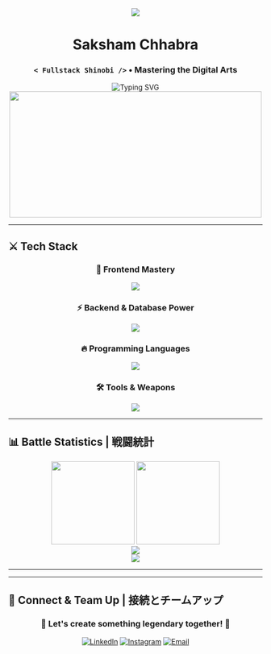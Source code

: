 <div align="center">

<img src="https://capsule-render.vercel.app/api?type=waving&color=gradient&customColorList=12,20,30,5,25&height=180&section=header&text=Welcome%20to%20my%20Code%20Dojo!&fontSize=35&fontColor=fff&animation=fadeIn&fontAlignY=30"/>

# **Saksham Chhabra** 
### `< Fullstack Shinobi />` • **Mastering the Digital Arts**

<img src="https://readme-typing-svg.herokuapp.com?font=Fira+Code&weight=600&size=24&duration=3000&pause=1000&color=FF6B9D&background=00000000&center=true&vCenter=true&multiline=true&width=600&height=100&lines=🌸+React+Sensei+%7C+Express+Master;⚡+JavaScript+Jutsu+Practitioner;🔥+Building+Epic+Web+Experiences;💫+Always+Leveling+Up!" alt="Typing SVG" />

<img src="https://media.giphy.com/media/L1R1tvI9svkIWwpVYr/giphy.gif" width="500" height="250" />

---

</div>



## ⚔️ **Tech Stack** 

<div align="center">

### 🌸 **Frontend Mastery** 
<img src="https://skillicons.dev/icons?i=html,css,js,react,tailwind,bootstrap" />

### ⚡ **Backend & Database Power**
<img src="https://skillicons.dev/icons?i=nodejs,express,mongodb,postman" />

### 🔥 **Programming Languages**
<img src="https://skillicons.dev/icons?i=python,java,c,cpp,powershell" />

### 🛠️ **Tools & Weapons**
<img src="https://skillicons.dev/icons?i=git,figma,linux,vscode" />

</div>

---

## 📊 **Battle Statistics** | 戦闘統計

<div align="center">

<img src="https://github-readme-stats.vercel.app/api?username=saksham-chhabra&show_icons=true&theme=radical&hide_border=true&bg_color=0D1117&title_color=FF6B9D&icon_color=FFD93D&text_color=6BCF7F&border_radius=10" height="165"/>
<img src="https://github-readme-stats.vercel.app/api/top-langs/?username=saksham-chhabra&layout=compact&theme=radical&hide_border=true&bg_color=0D1117&title_color=FF6B9D&text_color=6BCF7F&border_radius=10" height="165"/>

<br/>

<img src="https://github-readme-streak-stats.herokuapp.com/?user=saksham-chhabra&theme=radical&hide_border=true&background=0D1117&stroke=FF6B9D&ring=FFD93D&fire=FF6B9D&currStreakNum=6BCF7F&sideNums=6BCF7F&currStreakLabel=FF6B9D&sideLabels=FF6B9D&dates=6BCF7F" />

<br/>

<img src="https://github-profile-trophy.vercel.app/?username=saksham-chhabra&theme=radical&no-frame=true&no-bg=true&margin-w=4&row=2&column=4" />

</div>

---



---

## 📱 **Connect & Team Up** | 接続とチームアップ

<div align="center">

### 🌸 **Let's create something legendary together!** 🌸

[![LinkedIn](https://img.shields.io/badge/LinkedIn-0077B5?style=for-the-badge&logo=linkedin&logoColor=white&labelColor=FF6B9D)](https://www.linkedin.com/in/saksham-chhabra-2a034a280/)
[![Instagram](https://img.shields.io/badge/Instagram-E4405F?style=for-the-badge&logo=instagram&logoColor=white&labelColor=FFD93D)](https://instagram.com/sakshamken)
[![Email](https://img.shields.io/badge/Gmail-D14836?style=for-the-badge&logo=gmail&logoColor=white&labelColor=6BCF7F)](mailto:s.chhabra2005@gmail.com)


